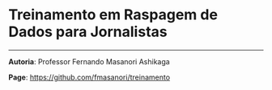 # Treinamento em Raspagem de Dados para Jornalistas
---------------------------------------------------
**Autoria**: Professor Fernando Masanori Ashikaga

**Page**: https://github.com/fmasanori/treinamento

